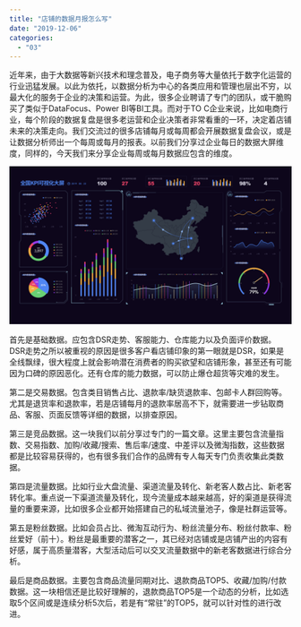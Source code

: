 ```yaml
---
title: "店铺的数据月报怎么写"
date: "2019-12-06"
categories: 
  - "03"
---
```


近年来，由于大数据等新兴技术和理念普及，电子商务等大量依托于数字化运营的行业迅猛发展。以此为依托，以数据分析为中心的各类应用和管理也层出不穷，以最大化的服务于企业的决策和运营。为此，很多企业聘请了专门的团队，或干脆购买了类似于DataFocus、Power BI等BI工具。而对于TO C企业来说，比如电商行业，每个阶段的数据复盘是很多老运营和企业决策者非常看重的一环，决定着店铺未来的决策走向。我们交流过的很多店铺每月或每周都会开展数据复盘会议，或是让数据分析师出一个每周或每月的报表。以前我们分享过企业每日的数据大屏维度，同样的，今天我们来分享企业每周或每月数据应包含的维度。

![](images/8E0F6095-65C9-4A98-86FF-79AB04D74F71.png)

首先是基础数据。应包含DSR走势、客服能力、仓库能力以及负面评价数据。DSR走势之所以被重视的原因是很多客户看店铺印象的第一眼就是DSR，如果是全线飘绿，很大程度上就会影响潜在消费者的购买欲望和店铺形象，甚至还有可能因为口碑的原因恶化。还有仓库的能力数据，可以防止爆仓超货等灾难的发生。

第二是交易数据。包含类目销售占比、退款率/缺货退款率、包邮卡人群回购等。尤其是退货率和退款率，若是店铺每月的退款率居高不下，就需要进一步钻取商品、客服、页面反馈等详细的数据，以排查原因。

第三是竞品数据。这一块我们以前分享过专门的一篇文章。这里主要包含流量指数、交易指数、加购/收藏/搜索、售后率/速度、中差评以及微淘指数，这些数据都是比较容易获得的，也有很多我们合作的品牌有专人每天专门负责收集此类数据。

第四是流量数据。比如行业大盘流量、渠道流量及转化、新老客人数占比、新老客转化率。重点说一下渠道流量及转化，现今流量成本越来越高，好的渠道是获得流量的重要来源，比如很多企业都开始搭建自己的私域流量池子，像是社群运营等。

第五是粉丝数据。比如会员占比、微淘互动行为、粉丝流量分布、粉丝付款率、粉丝爱好（前十）。粉丝是最重要的潜客之一，其已经对店铺或是店铺产出的内容有好感，属于高质量潜客，大型活动后可以交叉流量数据中的新老客数据进行综合分析。

最后是商品数据。主要包含商品流量同期对比、退款商品TOP5、收藏/加购/付款数据。这一块相信还是比较好理解的，退款商品TOP5是一个动态的分析，比如选取5个区间或是连续分析5次后，若是有“常驻”的TOP5，就可以针对性的进行改进。
